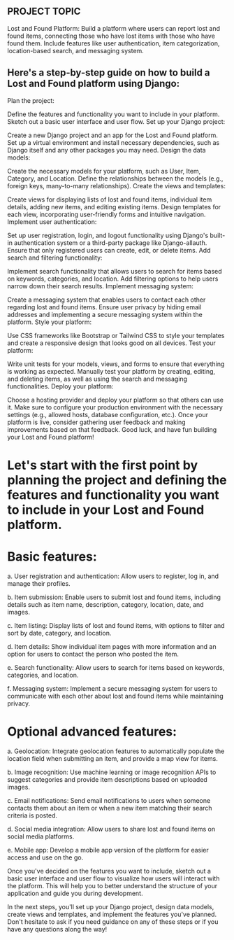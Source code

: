 ## PROJECT TOPIC
Lost and Found Platform:
Build a platform where users can report lost and found items, connecting those who have lost items with those who have found them. Include features like user authentication, item categorization, location-based search, and messaging system.

## Here's a step-by-step guide on how to build a Lost and Found platform using Django:

Plan the project:

Define the features and functionality you want to include in your platform.
Sketch out a basic user interface and user flow.
Set up your Django project:

Create a new Django project and an app for the Lost and Found platform.
Set up a virtual environment and install necessary dependencies, such as Django itself and any other packages you may need.
Design the data models:

Create the necessary models for your platform, such as User, Item, Category, and Location.
Define the relationships between the models (e.g., foreign keys, many-to-many relationships).
Create the views and templates:

Create views for displaying lists of lost and found items, individual item details, adding new items, and editing existing items.
Design templates for each view, incorporating user-friendly forms and intuitive navigation.
Implement user authentication:

Set up user registration, login, and logout functionality using Django's built-in authentication system or a third-party package like Django-allauth.
Ensure that only registered users can create, edit, or delete items.
Add search and filtering functionality:

Implement search functionality that allows users to search for items based on keywords, categories, and location.
Add filtering options to help users narrow down their search results.
Implement messaging system:

Create a messaging system that enables users to contact each other regarding lost and found items.
Ensure user privacy by hiding email addresses and implementing a secure messaging system within the platform.
Style your platform:

Use CSS frameworks like Bootstrap or Tailwind CSS to style your templates and create a responsive design that looks good on all devices.
Test your platform:

Write unit tests for your models, views, and forms to ensure that everything is working as expected.
Manually test your platform by creating, editing, and deleting items, as well as using the search and messaging functionalities.
Deploy your platform:

Choose a hosting provider and deploy your platform so that others can use it.
Make sure to configure your production environment with the necessary settings (e.g., allowed hosts, database configuration, etc.).
Once your platform is live, consider gathering user feedback and making improvements based on that feedback. Good luck, and have fun building your Lost and Found platform!


# Let's start with the first point by planning the project and defining the features and functionality you want to include in your Lost and Found platform.

# Basic features:

a. User registration and authentication: Allow users to register, log in, and manage their profiles.

b. Item submission: Enable users to submit lost and found items, including details such as item name, description, category, location, date, and images.

c. Item listing: Display lists of lost and found items, with options to filter and sort by date, category, and location.

d. Item details: Show individual item pages with more information and an option for users to contact the person who posted the item.

e. Search functionality: Allow users to search for items based on keywords, categories, and location.

f. Messaging system: Implement a secure messaging system for users to communicate with each other about lost and found items while maintaining privacy.

# Optional advanced features:

a. Geolocation: Integrate geolocation features to automatically populate the location field when submitting an item, and provide a map view for items.

b. Image recognition: Use machine learning or image recognition APIs to suggest categories and provide item descriptions based on uploaded images.

c. Email notifications: Send email notifications to users when someone contacts them about an item or when a new item matching their search criteria is posted.

d. Social media integration: Allow users to share lost and found items on social media platforms.

e. Mobile app: Develop a mobile app version of the platform for easier access and use on the go.

Once you've decided on the features you want to include, sketch out a basic user interface and user flow to visualize how users will interact with the platform. This will help you to better understand the structure of your application and guide you during development.

In the next steps, you'll set up your Django project, design data models, create views and templates, and implement the features you've planned. Don't hesitate to ask if you need guidance on any of these steps or if you have any questions along the way!